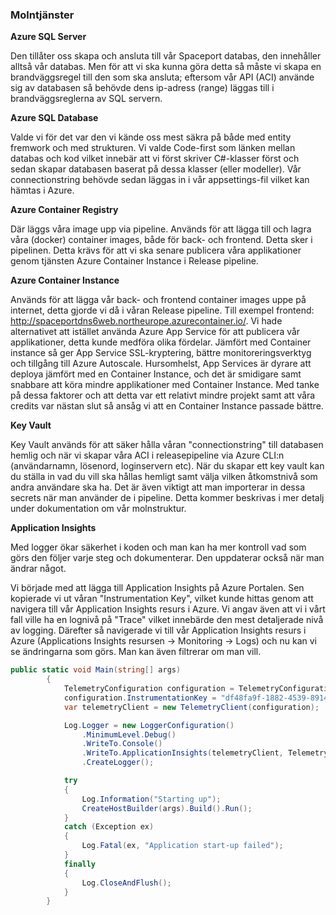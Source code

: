 ### **Molntjänster**

**Azure SQL Server**

Den tillåter oss skapa och ansluta till vår Spaceport databas, den innehåller alltså vår databas. Men för att vi ska kunna göra detta så måste vi skapa en brandväggsregel till den som ska ansluta; eftersom vår API (ACI) använde sig av databasen så behövde dens ip-adress (range) läggas till i brandväggsreglerna av SQL servern. 

**Azure SQL Database**

Valde vi för det var den vi kände oss mest säkra på både med entity fremwork och med strukturen. Vi valde Code-first som länken mellan databas och kod vilket innebär att vi först skriver C#-klasser först och sedan skapar databasen baserat på dessa klasser (eller modeller). Vår connectionstring behövde sedan läggas in i vår appsettings-fil vilket kan hämtas i Azure. 

**Azure Container Registry**

Där läggs våra image upp via pipeline. Används för att lägga till och lagra våra (docker) container images, både för back- och frontend. Detta sker i pipelinen. Detta krävs för att vi ska senare publicera våra applikationer genom tjänsten Azure Container Instance i Release pipeline. 

**Azure Container Instance**

Används för att lägga vår back- och frontend container images uppe på internet, detta gjorde vi då i våran Release pipeline. Till exempel frontend: http://spaceportdns6web.northeurope.azurecontainer.io/. Vi hade alternativet att istället använda Azure App Service för att publicera vår applikationer, detta kunde medföra olika fördelar. Jämfört med Container instance så ger App Service SSL-kryptering, bättre monitoreringsverktyg och tillgång till Azure Autoscale. Hursomhelst, App Services är dyrare att deploya jämfört med en Container Instance, och det är smidigare samt snabbare att köra mindre applikationer med Container Instance. Med tanke på dessa faktorer och att detta var ett relativt mindre projekt samt att våra credits var nästan slut så ansåg vi att en Container Instance passade bättre.

**Key Vault**

Key Vault används för att säker hålla våran "connectionstring" till databasen hemlig och när vi skapar våra ACI i releasepipeline via Azure CLI:n (användarnamn, lösenord, loginservern etc). När du skapar ett key vault kan du ställa in vad du vill ska hållas hemligt samt välja vilken åtkomstnivå som andra  användare ska ha. Det är även viktigt att man importerar in dessa secrets när man använder de i pipeline. Detta kommer beskrivas i mer detalj under dokumentation om vår molnstruktur.

**Application Insights**

Med logger ökar säkerhet i koden och man kan ha mer kontroll vad som görs den följer varje steg och dokumenterar. Den uppdaterar också när man ändrar något.

Vi började med att lägga till Application Insights på Azure Portalen. Sen  kopierade vi ut våran "Instrumentation Key", vilket kunde hittas genom att navigera till vår Application Insights resurs i Azure. Vi angav även att vi i vårt fall ville ha en lognivå på "Trace" vilket innebärde den mest detaljerade nivå av logging. Därefter så navigerade vi till vår Application Insights resurs i Azure (Applications Insights resursen -> Monitoring -> Logs)  och nu kan vi  se ändringarna som görs. Man kan även filtrerar om man vill.

```c#
public static void Main(string[] args)
        {
            TelemetryConfiguration configuration = TelemetryConfiguration.CreateDefault();
            configuration.InstrumentationKey = "df48fa9f-1882-4539-8914-a1e72f6a32a1";
            var telemetryClient = new TelemetryClient(configuration);

            Log.Logger = new LoggerConfiguration()
                .MinimumLevel.Debug()
                .WriteTo.Console()
                .WriteTo.ApplicationInsights(telemetryClient, TelemetryConverter.Traces)
                .CreateLogger();

            try
            {
                Log.Information("Starting up");
                CreateHostBuilder(args).Build().Run();
            }
            catch (Exception ex)
            {
                Log.Fatal(ex, "Application start-up failed");
            }
            finally
            {
                Log.CloseAndFlush();
            }
        }
```
